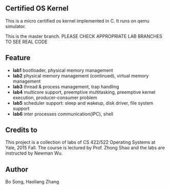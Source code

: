 ## Certified OS Kernel

This is a micro certified os kernel implemented in C. It runs on qemu simulator.

This is the master branch.
PLEASE CHECK APPROPRIATE LAB BRANCHES TO SEE REAL CODE

## Feature

- **lab1** bootloader, physical memory management
- **lab2** physical memory management (continued), virtual memory management
- **lab3** thread & process management, trap handling
- **lab4** multicore support, preemptive multitasking, preemptive kernel execution, producer-consumer problem
- **lab5** scheduler support: sleep and wakeup, disk driver, file system support
- **lab6** inter processes communication(IPC), shell

## Credits to
This project is a collection of labs of CS 422/522 Operating Systems at Yale, 2015 Fall.
The course is lectured by Prof. Zhong Shao and the labs are instructed by Newman Wu.

## Author
Bo Song, Haoliang Zhang

